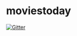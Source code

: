 # moviestoday

[![Gitter](https://badges.gitter.im/Join%20Chat.svg)](https://gitter.im/ghostfreak3000/moviestoday?utm_source=badge&utm_medium=badge&utm_campaign=pr-badge&utm_content=badge)